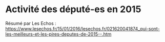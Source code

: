 # Activité des député-es en 2015

Résumé par Les Echos : https://www.lesechos.fr/15/01/2016/lesechos.fr/021620041874_qui-sont-les-meilleurs-et-les-pires-deputes-de-2015--.htm
